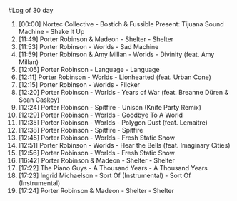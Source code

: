#Log of 30 day

1. [00:00] Nortec Collective - Bostich & Fussible Present: Tijuana Sound Machine - Shake It Up
1. [11:49] Porter Robinson & Madeon - Shelter - Shelter
1. [11:53] Porter Robinson - Worlds - Sad Machine
1. [11:59] Porter Robinson & Amy Millan - Worlds - Divinity (feat. Amy Millan)
1. [12:05] Porter Robinson - Language - Language
1. [12:11] Porter Robinson - Worlds - Lionhearted (feat. Urban Cone)
1. [12:15] Porter Robinson - Worlds - Flicker
1. [12:20] Porter Robinson - Worlds - Years of War (feat. Breanne Düren & Sean Caskey)
1. [12:24] Porter Robinson - Spitfire - Unison (Knife Party Remix)
1. [12:29] Porter Robinson - Worlds - Goodbye To A World
1. [12:35] Porter Robinson - Worlds - Polygon Dust (feat. Lemaitre)
1. [12:38] Porter Robinson - Spitfire - Spitfire
1. [12:45] Porter Robinson - Worlds - Fresh Static Snow
1. [12:51] Porter Robinson - Worlds - Hear the Bells (feat. Imaginary Cities)
1. [12:56] Porter Robinson - Worlds - Fresh Static Snow
1. [16:42] Porter Robinson & Madeon - Shelter - Shelter
1. [17:22] The Piano Guys - A Thousand Years - A Thousand Years
1. [17:23] Ingrid Michaelson - Sort Of (Instrumental) - Sort Of (Instrumental)
1. [17:24] Porter Robinson & Madeon - Shelter - Shelter
